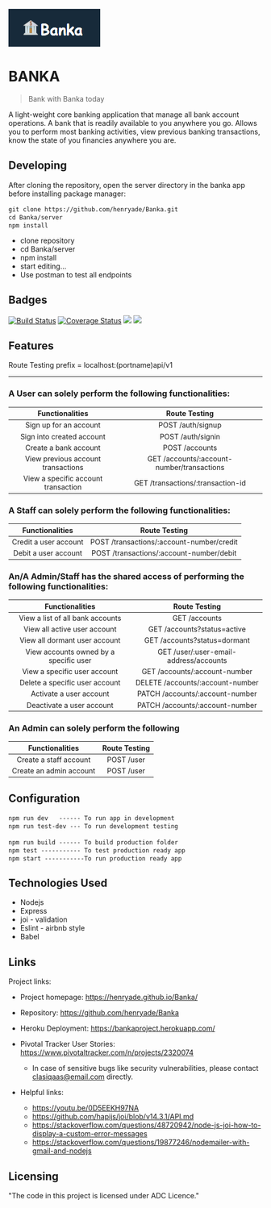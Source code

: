 
![Logo of the project](UI/images/banka-logo.png)

# BANKA
> Bank with Banka today

A light-weight core banking application that manage all bank account operations. A bank that is readily available to you anywhere you go. Allows you to perform most banking activities, view previous banking transactions, know the state of you financies anywhere you are.

## Developing

After cloning the repository, open the server directory in the banka app before installing package manager:

```shell
git clone https://github.com/henryade/Banka.git
cd Banka/server
npm install
```

- clone repository
- cd Banka/server
- npm install
- start editing...
- Use postman to test all endpoints

## Badges

[![Build Status](https://travis-ci.com/henryade/Banka.svg?branch=develop)](https://travis-ci.com/henryade/Banka)
[![Coverage Status](https://coveralls.io/repos/github/henryade/Banka/badge.svg?branch=develop)](https://coveralls.io/github/henryade/Banka?branch=develop)
<a href="https://codeclimate.com/github/henryade/Banka/maintainability"><img src="https://api.codeclimate.com/v1/badges/30d4b5e07e586ab752cc/maintainability" /></a>
<a href="https://codeclimate.com/github/henryade/Banka/test_coverage"><img src="https://api.codeclimate.com/v1/badges/30d4b5e07e586ab752cc/test_coverage" /></a>

## Features

Route Testing prefix = localhost:(portname)api/v1
***
### A User can solely perform the following functionalities:                               
|Functionalities                         | Route Testing                                |
|:--------------------------------------:|:--------------------------------------------:|
| Sign up for an account                 |POST /auth/signup                             |
| Sign into created account              |POST /auth/signin                             |
| Create a bank account                  |POST /accounts                                |
| View previous account transactions     |GET /accounts/:account-number/transactions    |
| View a specific account transaction    |GET /transactions/:transaction-id             |
  
### A Staff can solely perform the following functionalities:
|Functionalities                         | Route Testing                                |
|:--------------------------------------:|:--------------------------------------------:|
| Credit a user account                  |POST /transactions/:account-number/credit     |
| Debit a user account                   |POST /transactions/:account-number/debit      |

### An/A Admin/Staff has the shared access of performing the following functionalities:
|Functionalities                         | Route Testing                                |
|:--------------------------------------:|:--------------------------------------------:|
|View a list of all bank accounts        |GET /accounts                                 |
|View all active user account            |GET /accounts?status=active                   |
|View all dormant user account           |GET /accounts?status=dormant                  |
|View accounts owned by a specific user  |GET /user/:user-email-address/accounts        |
|View a specific user account            |GET /accounts/:account-number                 |
|Delete a specific user account          |DELETE /accounts/:account-number              |
|Activate a user account                 |PATCH /accounts/:account-number               |
|Deactivate a user account               |PATCH /accounts/:account-number               |

### An Admin can solely perform the following
|Functionalities                         | Route Testing                                |
|:--------------------------------------:|:--------------------------------------------:|
| Create a staff account                 |POST /user                                    |
| Create an admin account                |POST /user                                    |

## Configuration

```
npm run dev   ------ To run app in development
npm run test-dev --- To run development testing

npm run build ------ To build production folder
npm test ----------- To test production ready app
npm start -----------To run production ready app
```

## Technologies Used

*   Nodejs
*   Express
*   joi - validation
*   Eslint - airbnb style
*   Babel 

## Links

Project links:
- Project homepage: https://henryade.github.io/Banka/
- Repository: https://github.com/henryade/Banka
- Heroku Deployment: https://bankaproject.herokuapp.com/
- Pivotal Tracker User Stories: https://www.pivotaltracker.com/n/projects/2320074

  - In case of sensitive bugs like security vulnerabilities, please contact
    clasiqaas@email.com directly.
- Helpful links:
  - https://youtu.be/0D5EEKH97NA
  - https://github.com/hapijs/joi/blob/v14.3.1/API.md
  - https://stackoverflow.com/questions/48720942/node-js-joi-how-to-display-a-custom-error-messages
  - https://stackoverflow.com/questions/19877246/nodemailer-with-gmail-and-nodejs

## Licensing

"The code in this project is licensed under ADC Licence."

